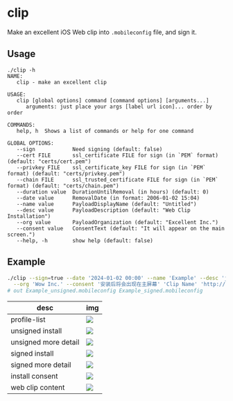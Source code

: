 # clip

Make an excellent iOS Web clip into `.mobileconfig` file, and sign it.

## Usage

```
./clip -h
NAME:
   clip - make an excellent clip

USAGE:
   clip [global options] command [command options] [arguments...]
      arguments: just place your args [label url icon]... order by order

COMMANDS:
   help, h  Shows a list of commands or help for one command

GLOBAL OPTIONS:
   --sign            Need signing (default: false)
   --cert FILE       ssl_certificate FILE for sign (in `PEM` format) (default: "certs/cert.pem")
   --privkey FILE    ssl_certificate_key FILE for sign (in `PEM` format) (default: "certs/privkey.pem")
   --chain FILE      ssl_trusted_certificate FILE for sign (in `PEM` format) (default: "certs/chain.pem")
   --duration value  DurationUntilRemoval (in hours) (default: 0)
   --date value      RemovalDate (in format: 2006-01-02 15:04)
   --name value      PayloadDisplayName (default: "Untitled")
   --desc value      PayloadDescription (default: "Web Clip Installation")
   --org value       PayloadOrganization (default: "Excellent Inc.")
   --consent value   ConsentText (default: "It will appear on the main screen.")
   --help, -h        show help (default: false)
```

## Example

```bash
./clip --sign=true --date '2024-01-02 00:00' --name 'Example' --desc 'just a test' \
  --org 'Wow Inc.' --consent '安装后将会出现在主屏幕' 'Clip Name' 'http://google.com' 'test.jpg'
# out Example_unsigned.mobileconfig Example_signed.mobileconfig
```

| desc                 | img                                   | 
|----------------------|---------------------------------------|
| profile-list | ![](images/profile-list.PNG)          |
| unsigned install     | ![](images/unsigned-install.PNG)      |
| unsigned more detail | ![](images/unsigned-more-details.PNG) |
| signed install       | ![](images/signed-install.PNG)        |
| signed more detail   | ![](images/signed-more-details.PNG)   |
| install consent | ![](images/install-consent.PNG)       |
| web clip content | ![](images/web-clip-content.PNG)      |

